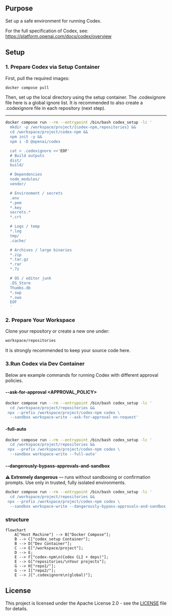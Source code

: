 ## Purpose

Set up a safe environment for running Codex.

For the full specification of Codex, see:  
https://platform.openai.com/docs/codex/overview

## Setup

### 1. Prepare Codex via Setup Container

First, pull the required images:

```bash
docker compose pull
```

Then, set up the local directory using the setup container.
The .codexignore file here is a global ignore list.
It is recommended to also create a .codexignore file in each repository (next step).

***

```bash
docker compose run --rm --entrypoint /bin/bash codex_setup -lc '
  mkdir -p /workspace/project/{codex-npm,repositories} &&
  cd /workspace/project/codex-npm &&
  npm init -y &&
  npm i -D @openai/codex

  cat > .codexignore <<'EOF'
  # Build outputs
  dist/
  build/

  # Dependencies
  node_modules/
  vendor/

  # Environment / secrets
  .env
  *.pem
  *.key
  secrets.*
  *.crt

  # Logs / temp
  *.log
  tmp/
  .cache/

  # Archives / large binaries
  *.zip
  *.tar.gz
  *.rar
  *.7z

  # OS / editor junk
  .DS_Store
  Thumbs.db
  *.swp
  *.swo
  EOF
  '
```

### 2. Prepare Your Workspace

Clone your repository or create a new one under:

```bash
workspace/repositories
```

It is strongly recommended to keep your source code here.

### 3.Run Codex via Dev Container

Below are example commands for running Codex with different approval policies.

#### --ask-for-approval <APPROVAL_POLICY> 

```bash
docker compose run --rm --entrypoint /bin/bash codex_setup -lc '
  cd /workspace/project/repositories &&
 npx --prefix /workspace/project/codex-npm codex \
  --sandbox workspace-write --ask-for-approval on-request'
```

#### -full-auto

```bash
docker compose run --rm --entrypoint /bin/bash codex_setup -lc '
  cd /workspace/project/repositories &&
 npx --prefix /workspace/project/codex-npm codex \
  --sandbox workspace-write --full-auto'
```

#### --dangerously-bypass-approvals-and-sandbox

**⚠ Extremely dangerous** — runs without sandboxing or confirmation prompts.
Use only in trusted, fully isolated environments.

```bash
docker compose run --rm --entrypoint /bin/bash codex_setup -lc '
  cd /workspace/project/repositories &&
 npx --prefix /workspace/project/codex-npm codex \
  --sandbox workspace-write --dangerously-bypass-approvals-and-sandbox'
```

### structure

```mermaid
flowchart
    A["Host Machine"] --> B["Docker Compose"];
    B --> C["codex_setup Container"];
    B --> D["Dev Container"];
    C --> E["/workspace/project"];
    D --> E;
    E --> F["codex-npm\n(Codex CLI + deps)"];
    E --> G["repositories/\nYour projects"];
    G --> H["repo1/"];
    G --> I["repo2/"];
    E --> J[".codexignore\n(global)"];
```

## License

This project is licensed under the Apache License 2.0 - see the [LICENSE](LICENSE) file for details.